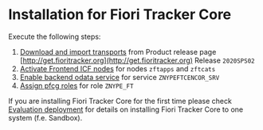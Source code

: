 # Installation for Fiori Tracker Core

Execute the following steps:

1. [Download and import transports](../../inst/step-1.md) from Product release page [http://get.fioritracker.org](http://get.fioritracker.org) Release `2020SPS02`
2. [Activate Frontend ICF nodes](../../inst/step-2.md) for nodes `zftapps` and `zftcats`
3. [Enable backend odata service](../../inst/step-3.md) for service `ZNYPEFTCENCOR_SRV`
4. [Assign pfcg roles](../../inst/step-4.md) for role `ZNYPE_FT`

If you are installing Fiori Tracker Core for the first time please check [Evaluation deployment](eval-dep.md) for details on installing Fiori Tracker Core to one system (f.e. Sandbox).
